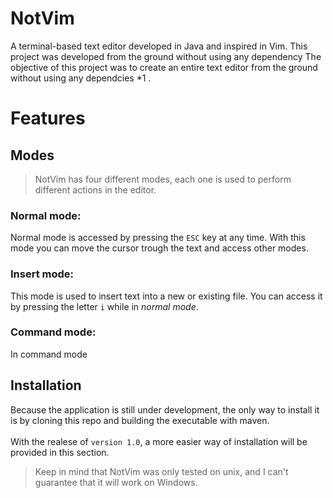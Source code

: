# NotVim
A terminal-based text editor developed in Java and inspired in Vim. 
This project was developed from the ground without using any dependency
The objective of this project was to create an entire text editor from the ground without using any dependcies *1 .


# Features

## Modes
> NotVim has four different modes, each one is used to perform different actions in the editor. 

### Normal mode:
Normal mode is accessed by pressing the `ESC` key at any time. With this mode you can move the cursor trough the text and access other modes.

### Insert mode:
This mode is used to insert text into a new or existing file. You can access it by pressing the letter `i` while in *normal mode*.

### Command mode:
In command mode

## Installation

Because the application is still under development, the only way to install it is by cloning this repo and building the executable with maven.
<br>
<br>
With the realese of `version 1.0`, a more easier way of installation will be provided in this section.

> Keep in mind that NotVim was only tested on unix, and I can't guarantee that it will work on Windows.
